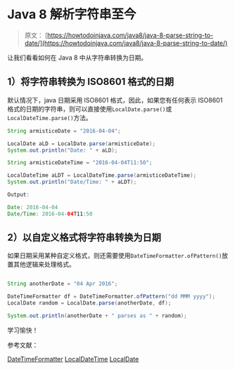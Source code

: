 # Java 8 解析字符串至今

> 原文： [https://howtodoinjava.com/java8/java-8-parse-string-to-date/](https://howtodoinjava.com/java8/java-8-parse-string-to-date/)

让我们看看如何在 Java 8 中从字符串转换为日期。

## 1）将字符串转换为 ISO8601 格式的日期

默认情况下，java 日期采用 ISO8601 格式，因此，如果您有任何表示 ISO8601 格式的日期的字符串，则可以直接使用`LocalDate.parse()`或`LocalDateTime.parse()`方法。

```java
String armisticeDate = "2016-04-04";

LocalDate aLD = LocalDate.parse(armisticeDate);
System.out.println("Date: " + aLD);

String armisticeDateTime = "2016-04-04T11:50";

LocalDateTime aLDT = LocalDateTime.parse(armisticeDateTime);
System.out.println("Date/Time: " + aLDT);

Output:

Date: 2016-04-04
Date/Time: 2016-04-04T11:50

```

## 2）以自定义格式将字符串转换为日期

如果日期采用某种自定义格式，则还需要使用`DateTimeFormatter.ofPattern()`放置其他逻辑来处理格式。

```java

String anotherDate = "04 Apr 2016";

DateTimeFormatter df = DateTimeFormatter.ofPattern("dd MMM yyyy");
LocalDate random = LocalDate.parse(anotherDate, df);

System.out.println(anotherDate + " parses as " + random);

```

学习愉快！

参考文献：

[DateTimeFormatter](https://docs.oracle.com/javase/8/docs/api/java/time/format/DateTimeFormatter.html)
[LocalDateTime](https://docs.oracle.com/javase/8/docs/api/java/time/LocalDateTime.html)
[LocalDate](https://docs.oracle.com/javase/8/docs/api/java/time/LocalDate.html)